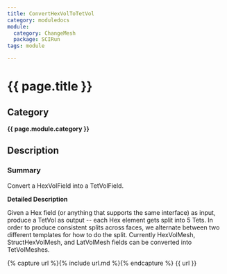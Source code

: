 ```yaml
---
title: ConvertHexVolToTetVol
category: moduledocs
module:
  category: ChangeMesh
  package: SCIRun
tags: module

---
```


# {{ page.title }}

## Category

**{{ page.module.category }}**

## Description

### Summary

Convert a HexVolField into a TetVolField.

**Detailed Description**

Given a Hex field (or anything that supports the same interface) as input, produce a TetVol as output -- each Hex element gets split into 5 Tets. In order to produce consistent splits across faces, we alternate between two different templates for how to do the split. Currently HexVolMesh, StructHexVolMesh, and LatVolMesh fields can be converted into TetVolMeshes.

{% capture url %}{% include url.md %}{% endcapture %}
{{ url }}
